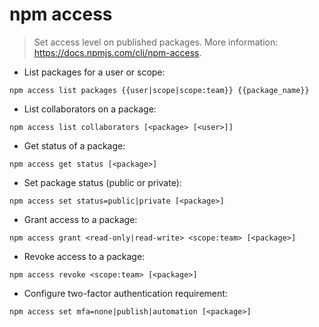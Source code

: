 # npm access

> Set access level on published packages.
> More information: <https://docs.npmjs.com/cli/npm-access>.

- List packages for a user or scope:

`npm access list packages {{user|scope|scope:team}} {{package_name}}`

- List collaborators on a package:

`npm access list collaborators [<package> [<user>]]`

- Get status of a package:

`npm access get status [<package>]`

- Set package status (public or private):

`npm access set status=public|private [<package>]`

- Grant access to a package:

`npm access grant <read-only|read-write> <scope:team> [<package>]`

- Revoke access to a package:

`npm access revoke <scope:team> [<package>]`

- Configure two-factor authentication requirement:

`npm access set mfa=none|publish|automation [<package>]`
